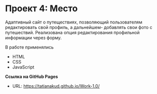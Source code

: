# Проект 4: Место

Адаптивный сайт о путеществиях, позволяющий пользователям редактировать свой профиль, а дальнейшем- добавлять свои фото с путешествий.
Реализована опция редактирования профильной информации через форму.

В работе применялись 
* HTML
* CSS
* JavaScript


**Ссылка на GitHub Pages**
* URL:
https://tatianakud.github.io/Work-1.0/
